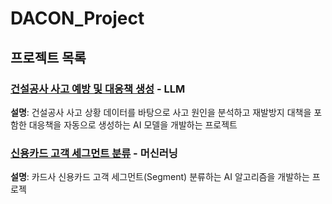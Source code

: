 # DACON_Project

## 프로젝트 목록

### [건설공사 사고 예방 및 대응책 생성](./DACON_Accident_Prevention/) - LLM
**설명**: 건설공사 사고 상황 데이터를 바탕으로 사고 원인을 분석하고 재발방지 대책을 포함한 대응책을 자동으로 생성하는 AI 모델을 개발하는 프로젝트 

### [신용카드 고객 세그먼트 분류](./DACON_Client_Segment) - 머신러닝
**설명**:  카드사 신용카드 고객 세그먼트(Segment) 분류하는 AI 알고리즘을 개발하는 프로젝
